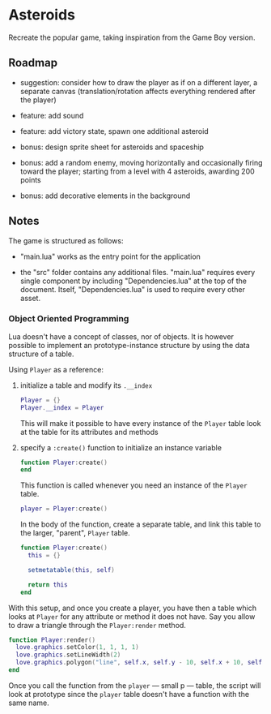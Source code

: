 # Asteroids

Recreate the popular game, taking inspiration from the Game Boy version.

## Roadmap

- suggestion: consider how to draw the player as if on a different layer, a separate canvas (translation/rotation affects everything rendered after the player)

- feature: add sound

- feature: add victory state, spawn one additional asteroid

- bonus: design sprite sheet for asteroids and spaceship

- bonus: add a random enemy, moving horizontally and occasionally firing toward the player; starting from a level with 4 asteroids, awarding 200 points

- bonus: add decorative elements in the background

## Notes

The game is structured as follows:

- "main.lua" works as the entry point for the application

- the "src" folder contains any additional files. "main.lua" requires every single component by including "Dependencies.lua" at the top of the document. Itself, "Dependencies.lua" is used to require every other asset.

### Object Oriented Programming

Lua doesn't have a concept of classes, nor of objects. It is however possible to implement an prototype-instance structure by using the data structure of a table.

Using `Player` as a reference:

1. initialize a table and modify its `.__index`

   ```lua
   Player = {}
   Player.__index = Player
   ```

   This will make it possible to have every instance of the `Player` table look at the table for its attributes and methods

2. specify a `:create()` function to initialize an instance variable

   ```lua
   function Player:create()
   end
   ```

   This function is called whenever you need an instance of the `Player` table.

   ```lua
   player = Player:create()
   ```

   In the body of the function, create a separate table, and link this table to the larger, "parent", `Player` table.

   ```lua
   function Player:create()
     this = {}

     setmetatable(this, self)

     return this
   end
   ```

With this setup, and once you create a player, you have then a table which looks at `Player` for any attribute or method it does not have. Say you allow to draw a triangle through the `Player:render` method.

```lua
function Player:render()
  love.graphics.setColor(1, 1, 1, 1)
  love.graphics.setLineWidth(2)
  love.graphics.polygon("line", self.x, self.y - 10, self.x + 10, self.y + 10, self.x - 10, self.y + 10)
end
```

Once you call the function from the `player` — small p — table, the script will look at prototype since the `player` table doesn't have a function with the same name.
